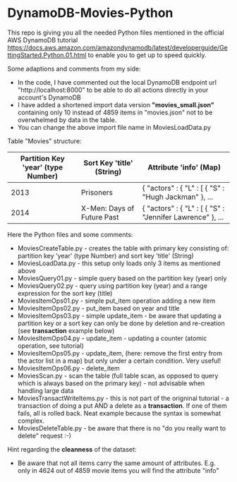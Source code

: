 # DynamoDB-Movies-Python

This repo is giving you all the needed Python files mentioned in the official AWS DynamoDB tutorial https://docs.aws.amazon.com/amazondynamodb/latest/developerguide/GettingStarted.Python.01.html to enable you to get up to speed quickly.

Some adaptions and comments from my side:

* In the code, I have commented out the local DynamoDB endpoint url "http://localhost:8000" to be able to do all actions directly in your account's DynamoDB
* I have added a shortened import data version **"movies_small.json"** containing only 10 instead of 4859 items in "movies.json" not to be overwhelmed by data in the table.
* You can change the above import file name in MoviesLoadData.py


Table "Movies" structure:

Partition Key 'year' (type Number) | Sort Key 'title' (String)| Attribute 'info' (Map)
--|--|--
2013|Prisoners|{ "actors" : { "L" : [ { "S" : "Hugh Jackman" }, ...
2014|X-Men: Days of Future Past|{ "actors" : { "L" : [ { "S" : "Jennifer Lawrence" }, ...

Here the Python files and some comments:

* MoviesCreateTable.py - creates the table with primary key consisting of: partition key 'year' (type Number) and sort key 'title' (String)
* MoviesLoadData.py - this setup only loads only 3 items as mentioned above
* MoviesQuery01.py - simple query based on the partition key (year) only
* MoviesQuery02.py - query using partition key (year) and a range expression for the sort key (title)
* MoviesItemOps01.py - simple put_item operation adding a new item
* MoviesItemOps02.py - put_item based on year and title
* MoviesItemOps03.py - simple update_item - be aware that updating a partition key or a sort key can only be done by deletion and re-creation (see **transaction** example below)
* MoviesItemOps04.py - update_item - updating a counter (atomic operation, see tutorial)
* MoviesItemOps05.py - update_item, (here: remove the first entry from the actor list in a map) but only under a certain condition. Very useful!
* MoviesItemOps06.py - delete_item
* MoviesScan.py - scan the table (full table scan, as opposed to query which is always based on the primary key) - not advisable when handling large data
* MoviesTransactWriteItems.py - this is not part of the origninal tutorial - a transaction of doing a put AND a delete as a **transaction**. If one of them fails, all is rolled back. Neat example because the syntax is somewhat complex.
* MoviesDeleteTable.py - be aware that there is no "do you really want to delete" request :-)


Hint regarding the **cleanness** of the dataset:

* Be aware that not all items carry the same amount of attributes. E.g. only in 4624 out of 4859 movie items you will find the attribute "info"
